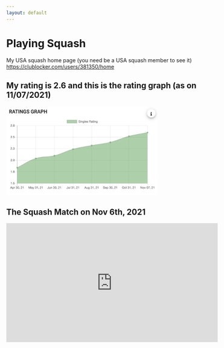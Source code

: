 ```yaml
---
layout: default
---
```


# Playing Squash

My USA squash home page (you need be a USA squash member to see it)
https://clublocker.com/users/381350/home

## My rating is 2.6 and this is the rating graph (as on 11/07/2021)
<img src="/images/squash_rating.png" width="400" />


## The Squash Match on Nov 6th, 2021
<iframe width="560" height="315" src="https://www.youtube.com/embed/PvWOpv8ZoyY" title="YouTube video player" frameborder="0" allow="accelerometer; autoplay; clipboard-write; encrypted-media; gyroscope; picture-in-picture" allowfullscreen></iframe>

